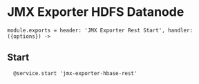 
# JMX Exporter HDFS Datanode

    module.exports = header: 'JMX Exporter Rest Start', handler: ({options}) ->

## Start

      @service.start 'jmx-exporter-hbase-rest'
